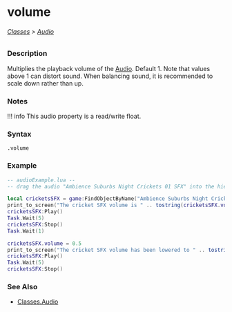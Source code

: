 # volume

###### [Classes](/core_api/raw_source) > [Audio](/core_api/classes/audio/AudioOverview)

### Description

Multiplies the playback volume of the [Audio](core_api/classes/audio/AudioOverview).
Default 1. Note that values above 1 can distort sound. When balancing sound, it is recommended to scale down rather than up.


### Notes
!!! info
    This audio property is a read/write float.

### Syntax

`.volume`

### Example

```lua
-- audioExample.lua --
-- drag the audio "Ambience Suburbs Night Crickets 01 SFX" into the hierarchy --

local cricketsSFX = game:FindObjectByName("Ambience Suburbs Night Crickets 01 SFX")
print_to_screen("The cricket SFX volume is " .. tostring(cricketsSFX.volume) .. ", by default.")
cricketsSFX:Play()
Task.Wait(5)
cricketsSFX:Stop()
Task.Wait(1)

cricketsSFX.volume = 0.5
print_to_screen("The cricket SFX volume has been lowered to " .. tostring(cricketsSFX.volume) .. ".")
cricketsSFX:Play()
Task.Wait(5)
cricketsSFX:Stop()

```

### See Also

* [Classes.Audio](/core_api/classes/audio/AudioOverview)

